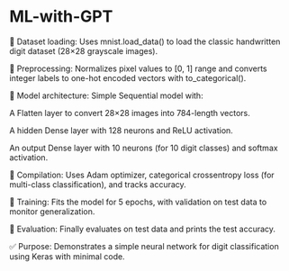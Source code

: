 # ML-with-GPT
📌 Dataset loading: Uses mnist.load_data() to load the classic handwritten digit dataset (28×28 grayscale images).

📌 Preprocessing: Normalizes pixel values to [0, 1] range and converts integer labels to one-hot encoded vectors with to_categorical().

📌 Model architecture: Simple Sequential model with:

A Flatten layer to convert 28×28 images into 784-length vectors.

A hidden Dense layer with 128 neurons and ReLU activation.

An output Dense layer with 10 neurons (for 10 digit classes) and softmax activation.

📌 Compilation: Uses Adam optimizer, categorical crossentropy loss (for multi-class classification), and tracks accuracy.

📌 Training: Fits the model for 5 epochs, with validation on test data to monitor generalization.

📌 Evaluation: Finally evaluates on test data and prints the test accuracy.

✅ Purpose: Demonstrates a simple neural network for digit classification using Keras with minimal code.
